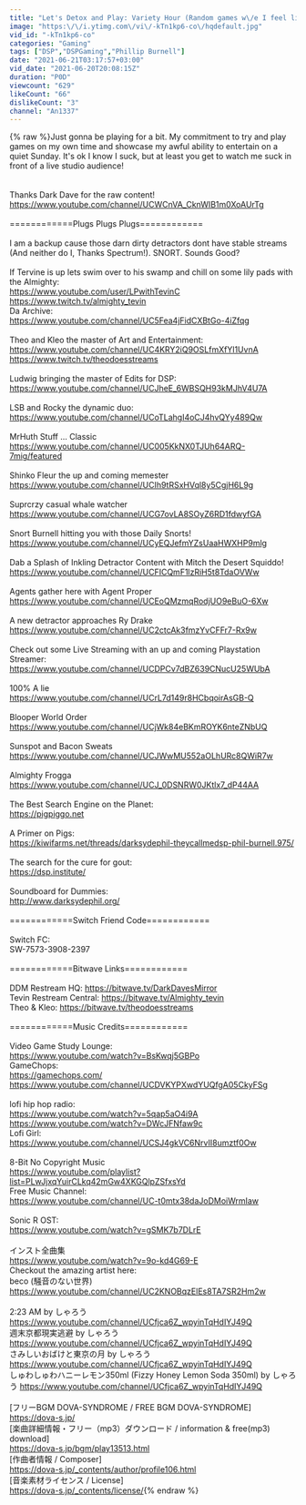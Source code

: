 ```yaml
---
title: "Let's Detox and Play: Variety Hour (Random games w\/e I feel like)"
image: "https:\/\/i.ytimg.com\/vi\/-kTn1kp6-co\/hqdefault.jpg"
vid_id: "-kTn1kp6-co"
categories: "Gaming"
tags: ["DSP","DSPGaming","Phillip Burnell"]
date: "2021-06-21T03:17:57+03:00"
vid_date: "2021-06-20T20:08:15Z"
duration: "P0D"
viewcount: "629"
likeCount: "66"
dislikeCount: "3"
channel: "An1337"
---
```

{% raw %}Just gonna be playing for a bit.  My commitment to try and play games on my own time and showcase my awful ability to entertain on a quiet Sunday.  It's ok I know I suck, but at least you get to watch me suck in front of a live studio audience!<br /><br /><br />Thanks Dark Dave for the raw content!<br /><a rel="nofollow" target="blank" href="https://www.youtube.com/channel/UCWCnVA_CknWIB1m0XoAUrTg">https://www.youtube.com/channel/UCWCnVA_CknWIB1m0XoAUrTg</a> <br /><br />============Plugs Plugs Plugs============<br /><br />I am a backup cause those darn dirty detractors dont have stable streams (And neither do I, Thanks Spectrum!).  SNORT.  Sounds Good?<br /><br />If Tervine is up lets swim over to his swamp and chill on some lily pads with the Almighty:<br /><a rel="nofollow" target="blank" href="https://www.youtube.com/user/LPwithTevinC">https://www.youtube.com/user/LPwithTevinC</a><br /><a rel="nofollow" target="blank" href="https://www.twitch.tv/almighty_tevin">https://www.twitch.tv/almighty_tevin</a><br />Da Archive:<br /><a rel="nofollow" target="blank" href="https://www.youtube.com/channel/UC5Fea4jFidCXBtGo-4iZfqg">https://www.youtube.com/channel/UC5Fea4jFidCXBtGo-4iZfqg</a><br /><br />Theo and Kleo the master of Art and Entertainment:<br /><a rel="nofollow" target="blank" href="https://www.youtube.com/channel/UC4KRY2iQ9OSLfmXfYl1UvnA">https://www.youtube.com/channel/UC4KRY2iQ9OSLfmXfYl1UvnA</a><br /><a rel="nofollow" target="blank" href="https://www.twitch.tv/theodoesstreams">https://www.twitch.tv/theodoesstreams</a><br /><br />Ludwig bringing the master of Edits for DSP:<br /><a rel="nofollow" target="blank" href="https://www.youtube.com/channel/UCJheE_6WBSQH93kMJhV4U7A">https://www.youtube.com/channel/UCJheE_6WBSQH93kMJhV4U7A</a><br /><br />LSB and Rocky the dynamic duo:<br /><a rel="nofollow" target="blank" href="https://www.youtube.com/channel/UCoTLahgI4oCJ4hvQYy489Qw">https://www.youtube.com/channel/UCoTLahgI4oCJ4hvQYy489Qw</a><br /><br />MrHuth Stuff ... Classic<br /><a rel="nofollow" target="blank" href="https://www.youtube.com/channel/UC005KkNX0TJUh64ARQ-7mig/featured">https://www.youtube.com/channel/UC005KkNX0TJUh64ARQ-7mig/featured</a><br /><br />Shinko Fleur the up and coming memester<br /><a rel="nofollow" target="blank" href="https://www.youtube.com/channel/UCIh9tRSxHVql8y5CgjH6L9g">https://www.youtube.com/channel/UCIh9tRSxHVql8y5CgjH6L9g</a><br /><br />Suprcrzy casual whale watcher<br /><a rel="nofollow" target="blank" href="https://www.youtube.com/channel/UCG7ovLA8SOyZ6RD1fdwyfGA">https://www.youtube.com/channel/UCG7ovLA8SOyZ6RD1fdwyfGA</a><br /><br />Snort Burnell hitting you with those Daily Snorts!<br /><a rel="nofollow" target="blank" href="https://www.youtube.com/channel/UCyEQJefmYZsUaaHWXHP9mlg">https://www.youtube.com/channel/UCyEQJefmYZsUaaHWXHP9mlg</a><br /><br />Dab a Splash of Inkling Detractor Content with Mitch the Desert Squiddo!<br /><a rel="nofollow" target="blank" href="https://www.youtube.com/channel/UCFICQmF1lzRiH5t8TdaOVWw">https://www.youtube.com/channel/UCFICQmF1lzRiH5t8TdaOVWw</a><br /><br />Agents gather here with Agent Proper<br /><a rel="nofollow" target="blank" href="https://www.youtube.com/channel/UCEoQMzmqRodjUO9eBuO-6Xw">https://www.youtube.com/channel/UCEoQMzmqRodjUO9eBuO-6Xw</a><br /><br />A new detractor approaches Ry Drake<br /><a rel="nofollow" target="blank" href="https://www.youtube.com/channel/UC2ctcAk3fmzYvCFFr7-Rx9w">https://www.youtube.com/channel/UC2ctcAk3fmzYvCFFr7-Rx9w</a><br /><br />Check out some Live Streaming with an up and coming Playstation Streamer:<br /><a rel="nofollow" target="blank" href="https://www.youtube.com/channel/UCDPCv7dBZ639CNucU25WUbA">https://www.youtube.com/channel/UCDPCv7dBZ639CNucU25WUbA</a><br /><br />100% A lie<br /><a rel="nofollow" target="blank" href="https://www.youtube.com/channel/UCrL7d149r8HCbqoirAsGB-Q">https://www.youtube.com/channel/UCrL7d149r8HCbqoirAsGB-Q</a><br /><br />Blooper World Order<br /><a rel="nofollow" target="blank" href="https://www.youtube.com/channel/UCjWk84eBKmROYK6nteZNbUQ">https://www.youtube.com/channel/UCjWk84eBKmROYK6nteZNbUQ</a><br /><br />Sunspot and Bacon Sweats<br /><a rel="nofollow" target="blank" href="https://www.youtube.com/channel/UCJWwMU552aOLhURc8QWiR7w">https://www.youtube.com/channel/UCJWwMU552aOLhURc8QWiR7w</a><br /><br />Almighty Frogga<br /><a rel="nofollow" target="blank" href="https://www.youtube.com/channel/UCJ_0DSNRW0JKtlx7_dP44AA">https://www.youtube.com/channel/UCJ_0DSNRW0JKtlx7_dP44AA</a><br /><br />The Best Search Engine on the Planet:<br /><a rel="nofollow" target="blank" href="https://pigpiggo.net">https://pigpiggo.net</a><br /><br />A Primer on Pigs:<br /><a rel="nofollow" target="blank" href="https://kiwifarms.net/threads/darksydephil-theycallmedsp-phil-burnell.975/">https://kiwifarms.net/threads/darksydephil-theycallmedsp-phil-burnell.975/</a><br /><br />The search for the cure for gout:<br /><a rel="nofollow" target="blank" href="https://dsp.institute/">https://dsp.institute/</a><br /><br />Soundboard for Dummies:<br /><a rel="nofollow" target="blank" href="http://www.darksydephil.org/">http://www.darksydephil.org/</a><br /><br />============Switch Friend Code============<br /><br />Switch FC:<br />SW-7573-3908-2397<br /><br />============Bitwave Links============<br /><br />DDM Restream HQ: <a rel="nofollow" target="blank" href="https://bitwave.tv/DarkDavesMirror">https://bitwave.tv/DarkDavesMirror</a><br />Tevin Restream Central: <a rel="nofollow" target="blank" href="https://bitwave.tv/Almighty_tevin">https://bitwave.tv/Almighty_tevin</a><br />Theo &amp; Kleo: <a rel="nofollow" target="blank" href="https://bitwave.tv/theodoesstreams">https://bitwave.tv/theodoesstreams</a><br /><br />============Music Credits============<br /><br />Video Game Study Lounge:<br /><a rel="nofollow" target="blank" href="https://www.youtube.com/watch?v=BsKwqj5GBPo">https://www.youtube.com/watch?v=BsKwqj5GBPo</a><br />GameChops:<br /><a rel="nofollow" target="blank" href="https://gamechops.com/">https://gamechops.com/</a><br /><a rel="nofollow" target="blank" href="https://www.youtube.com/channel/UCDVKYPXwdYUQfgA05CkyFSg">https://www.youtube.com/channel/UCDVKYPXwdYUQfgA05CkyFSg</a><br /><br />lofi hip hop radio:<br /><a rel="nofollow" target="blank" href="https://www.youtube.com/watch?v=5qap5aO4i9A">https://www.youtube.com/watch?v=5qap5aO4i9A</a><br /><a rel="nofollow" target="blank" href="https://www.youtube.com/watch?v=DWcJFNfaw9c">https://www.youtube.com/watch?v=DWcJFNfaw9c</a><br />Lofi Girl:<br /><a rel="nofollow" target="blank" href="https://www.youtube.com/channel/UCSJ4gkVC6NrvII8umztf0Ow">https://www.youtube.com/channel/UCSJ4gkVC6NrvII8umztf0Ow</a><br /><br />8-Bit No Copyright Music<br /><a rel="nofollow" target="blank" href="https://www.youtube.com/playlist?list=PLwJjxqYuirCLkq42mGw4XKGQlpZSfxsYd">https://www.youtube.com/playlist?list=PLwJjxqYuirCLkq42mGw4XKGQlpZSfxsYd</a><br />Free Music Channel:<br /><a rel="nofollow" target="blank" href="https://www.youtube.com/channel/UC-t0mtx38daJoDMoiWrmIaw">https://www.youtube.com/channel/UC-t0mtx38daJoDMoiWrmIaw</a><br /><br />Sonic R OST:<br /><a rel="nofollow" target="blank" href="https://www.youtube.com/watch?v=gSMK7b7DLrE">https://www.youtube.com/watch?v=gSMK7b7DLrE</a><br /><br />インスト全曲集<br /><a rel="nofollow" target="blank" href="https://www.youtube.com/watch?v=9o-kd4G69-E">https://www.youtube.com/watch?v=9o-kd4G69-E</a><br />Checkout the amazing artist here:<br />beco (騒音のない世界) <br /><a rel="nofollow" target="blank" href="https://www.youtube.com/channel/UC2KNOBqzElEs8TA7SR2Hm2w">https://www.youtube.com/channel/UC2KNOBqzElEs8TA7SR2Hm2w</a><br /><br />2:23 AM by しゃろう <a rel="nofollow" target="blank" href="https://www.youtube.com/channel/UCfjca6Z_wpyinTqHdIYJ49Q">https://www.youtube.com/channel/UCfjca6Z_wpyinTqHdIYJ49Q</a><br />週末京都現実逃避 by しゃろう <a rel="nofollow" target="blank" href="https://www.youtube.com/channel/UCfjca6Z_wpyinTqHdIYJ49Q">https://www.youtube.com/channel/UCfjca6Z_wpyinTqHdIYJ49Q</a><br />さみしいおばけと東京の月 by しゃろう <a rel="nofollow" target="blank" href="https://www.youtube.com/channel/UCfjca6Z_wpyinTqHdIYJ49Q">https://www.youtube.com/channel/UCfjca6Z_wpyinTqHdIYJ49Q</a><br />しゅわしゅわハニーレモン350ml (Fizzy Honey Lemon Soda 350ml) by しゃろう <a rel="nofollow" target="blank" href="https://www.youtube.com/channel/UCfjca6Z_wpyinTqHdIYJ49Q">https://www.youtube.com/channel/UCfjca6Z_wpyinTqHdIYJ49Q</a><br /><br />[フリーBGM DOVA-SYNDROME / FREE BGM DOVA-SYNDROME]<br /><a rel="nofollow" target="blank" href="https://dova-s.jp/​">https://dova-s.jp/​</a><br />[楽曲詳細情報・フリー（mp3）ダウンロード / information &amp; free(mp3) download]<br /><a rel="nofollow" target="blank" href="https://dova-s.jp/bgm/play13513.html​">https://dova-s.jp/bgm/play13513.html​</a><br />[作曲者情報 / Composer]<br /><a rel="nofollow" target="blank" href="https://dova-s.jp/_contents/author/profile106.html">https://dova-s.jp/_contents/author/profile106.html</a><br />[音楽素材ライセンス / License]<br /><a rel="nofollow" target="blank" href="https://dova-s.jp/_contents/license/">https://dova-s.jp/_contents/license/</a>{% endraw %}
